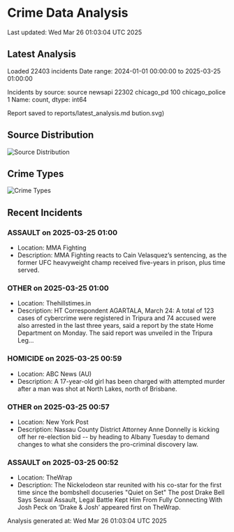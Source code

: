 # Crime Data Analysis
Last updated: Wed Mar 26 01:03:04 UTC 2025

## Latest Analysis

Loaded 22403 incidents
Date range: 2024-01-01 00:00:00 to 2025-03-25 01:00:00

Incidents by source:
source
newsapi           22302
chicago_pd          100
chicago_police        1
Name: count, dtype: int64

Report saved to reports/latest_analysis.md
bution.svg)

## Source Distribution
![Source Distribution](images/source_distribution.svg)

## Crime Types
![Crime Types](images/crime_types.svg)

## Recent Incidents

### ASSAULT on 2025-03-25 01:00
- Location: MMA Fighting
- Description: MMA Fighting reacts to Cain Velasquez’s sentencing, as the former UFC heavyweight champ received five-years in prison, plus time served.


### OTHER on 2025-03-25 01:00
- Location: Thehillstimes.in
- Description: HT Correspondent AGARTALA, March 24: A total of 123 cases of cybercrime were registered in Tripura and 74 accused were also arrested in the last three years, said a report by the state Home Department on Monday. The said report was unveiled in the Tripura Leg…


### HOMICIDE on 2025-03-25 00:59
- Location: ABC News (AU)
- Description: A 17-year-old girl has been charged with attempted murder after a man was shot at North Lakes, north of Brisbane.


### OTHER on 2025-03-25 00:57
- Location: New York Post
- Description: Nassau County District Attorney Anne Donnelly is kicking off her re-election bid -- by heading to Albany Tuesday to demand changes to what she considers the pro-criminal discovery law.


### ASSAULT on 2025-03-25 00:52
- Location: TheWrap
- Description: The Nickelodeon star reunited with his co-star for the first time since the bombshell docuseries "Quiet on Set" 
The post Drake Bell Says Sexual Assault, Legal Battle Kept Him From Fully Connecting With Josh Peck on ‘Drake & Josh’ appeared first on TheWrap.

Analysis generated at: Wed Mar 26 01:03:04 UTC 2025
